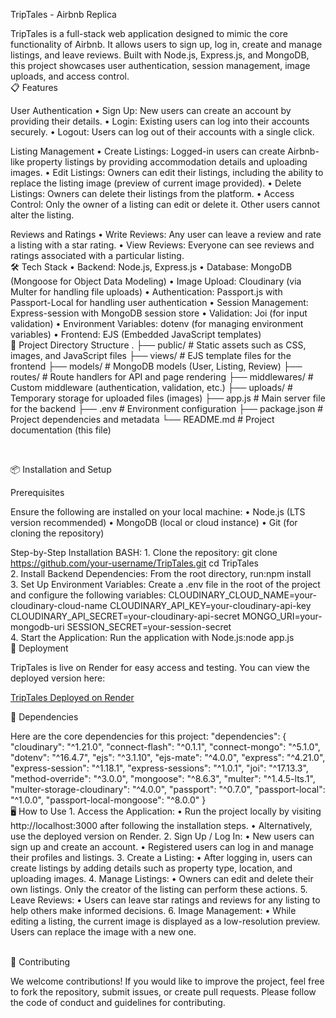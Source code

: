 TripTales - Airbnb Replica

TripTales is a full-stack web application designed to mimic the core functionality of Airbnb. It allows users to sign up, log in, create and manage listings, and leave reviews. Built with Node.js, Express.js, and MongoDB, this project showcases user authentication, session management, image uploads, and access control.
<br>
📋 Features

User Authentication
	•	Sign Up: New users can create an account by providing their details.
	•	Login: Existing users can log into their accounts securely.
	•	Logout: Users can log out of their accounts with a single click.

Listing Management
	•	Create Listings: Logged-in users can create Airbnb-like property listings by providing accommodation details and uploading images.
	•	Edit Listings: Owners can edit their listings, including the ability to replace the listing image (preview of current image provided).
	•	Delete Listings: Owners can delete their listings from the platform.
	•	Access Control: Only the owner of a listing can edit or delete it. Other users cannot alter the listing.

Reviews and Ratings
	•	Write Reviews: Any user can leave a review and rate a listing with a star rating.
	•	View Reviews: Everyone can see reviews and ratings associated with a particular listing.
 <br>
 🛠️ Tech Stack
	•	Backend: Node.js, Express.js
	•	Database: MongoDB (Mongoose for Object Data Modeling)
	•	Image Upload: Cloudinary (via Multer for handling file uploads)
	•	Authentication: Passport.js with Passport-Local for handling user authentication
	•	Session Management: Express-session with MongoDB session store
	•	Validation: Joi (for input validation)
	•	Environment Variables: dotenv (for managing environment variables)
	•	Frontend: EJS (Embedded JavaScript templates)
 <br>
 📂 Project Directory Structure
 .
├── public/                 # Static assets such as CSS, images, and JavaScript files
├── views/                  # EJS template files for the frontend
├── models/                 # MongoDB models (User, Listing, Review)
├── routes/                 # Route handlers for API and page rendering
├── middlewares/            # Custom middleware (authentication, validation, etc.)
├── uploads/                # Temporary storage for uploaded files (images)
├── app.js                  # Main server file for the backend
├── .env                    # Environment configuration
├── package.json            # Project dependencies and metadata
└── README.md               # Project documentation (this file)

<br>

📦 Installation and Setup

Prerequisites

Ensure the following are installed on your local machine:
	•	Node.js (LTS version recommended)
	•	MongoDB (local or cloud instance)
	•	Git (for cloning the repository)

Step-by-Step Installation
BASH:
	1.	Clone the repository:
 git clone https://github.com/your-username/TripTales.git
cd TripTales
<br>
	2.	Install Backend Dependencies:
From the root directory, run:npm install
<br>
	3.	Set Up Environment Variables:
Create a .env file in the root of the project and configure the following variables:
CLOUDINARY_CLOUD_NAME=your-cloudinary-cloud-name
CLOUDINARY_API_KEY=your-cloudinary-api-key
CLOUDINARY_API_SECRET=your-cloudinary-api-secret
MONGO_URI=your-mongodb-uri
SESSION_SECRET=your-session-secret
<br>
	4.	Start the Application:
Run the application with Node.js:node app.js
<br>
🚀 Deployment

TripTales is live on Render for easy access and testing. You can view the deployed version here:

[TripTales Deployed on Render](https://triptaless-1.onrender.com/listings)
<br>

🧩 Dependencies

Here are the core dependencies for this project:
"dependencies": {
  "cloudinary": "^1.21.0",
  "connect-flash": "^0.1.1",
  "connect-mongo": "^5.1.0",
  "dotenv": "^16.4.7",
  "ejs": "^3.1.10",
  "ejs-mate": "^4.0.0",
  "express": "^4.21.0",
  "express-session": "^1.18.1",
  "express-sessions": "^1.0.1",
  "joi": "^17.13.3",
  "method-override": "^3.0.0",
  "mongoose": "^8.6.3",
  "multer": "^1.4.5-lts.1",
  "multer-storage-cloudinary": "^4.0.0",
  "passport": "^0.7.0",
  "passport-local": "^1.0.0",
  "passport-local-mongoose": "^8.0.0"
}
<br>
🖥️ How to Use
	1.	Access the Application:
	•	Run the project locally by visiting http://localhost:3000 after following the installation steps.
	•	Alternatively, use the deployed version on Render.
	2.	Sign Up / Log In:
	•	New users can sign up and create an account.
	•	Registered users can log in and manage their profiles and listings.
	3.	Create a Listing:
	•	After logging in, users can create listings by adding details such as property type, location, and uploading images.
	4.	Manage Listings:
	•	Owners can edit and delete their own listings. Only the creator of the listing can perform these actions.
	5.	Leave Reviews:
	•	Users can leave star ratings and reviews for any listing to help others make informed decisions.
	6.	Image Management:
	•	While editing a listing, the current image is displayed as a low-resolution preview. Users can replace the image with a new one.

 <br>
 🔄 Contributing

We welcome contributions! If you would like to improve the project, feel free to fork the repository, submit issues, or create pull requests. Please follow the code of conduct and guidelines for contributing.
<br>
